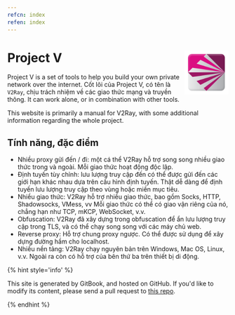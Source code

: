 ```yaml
---
refcn: index
refen: index
---
```


# Project V <img style="float: right;" width="100" height="100" src="/resources/v2ray_1024.png" />

Project V is a set of tools to help you build your own private network over the internet. Cốt lõi của Project V, có tên là `V2Ray`, chịu trách nhiệm về các giao thức mạng và truyền thông. It can work alone, or in combination with other tools.

This website is primarily a manual for V2Ray, with some additional information regarding the whole project.

## Tính năng, đặc điểm

* Nhiều proxy gửi đến / đi: một cá thể V2Ray hỗ trợ song song nhiều giao thức trong và ngoài. Mỗi giao thức hoạt động độc lập.
* Định tuyến tùy chỉnh: lưu lượng truy cập đến có thể được gửi đến các giới hạn khác nhau dựa trên cấu hình định tuyến. Thật dễ dàng để định tuyến lưu lượng truy cập theo vùng hoặc miền mục tiêu.
* Nhiều giao thức: V2Ray hỗ trợ nhiều giao thức, bao gồm Socks, HTTP, Shadowsocks, VMess, vv Mỗi giao thức có thể có giao vận riêng của nó, chẳng hạn như TCP, mKCP, WebSocket, v.v.
* Obfuscation: V2Ray đã xây dựng trong obfuscation để ẩn lưu lượng truy cập trong TLS, và có thể chạy song song với các máy chủ web.
* Reverse proxy: Hỗ trợ chung proxy ngược. Có thể được sử dụng để xây dựng đường hầm cho localhost.
* Nhiều nền tảng: V2Ray chạy nguyên bản trên Windows, Mac OS, Linux, v.v. Ngoài ra còn có hỗ trợ của bên thứ ba trên thiết bị di động.

{% hint style='info' %}

This site is generated by GitBook, and hosted on GitHub. If you'd like to modify its content, please send a pull request to [this repo](https://github.com/v2ray/manual).

{% endhint %}